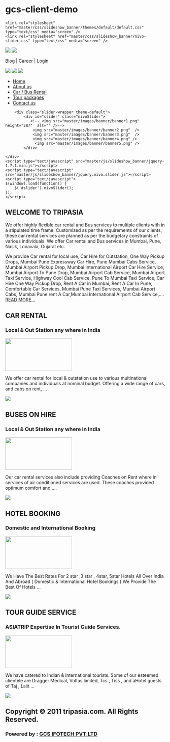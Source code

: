 gcs-client-demo
===============


<!DOCTYPE html PUBLIC "-//W3C//DTD XHTML 1.0 Transitional//EN" "http://www.w3.org/TR/xhtml1/DTD/xhtml1-transitional.dtd">
<html xmlns="http://www.w3.org/1999/xhtml">
<head>
<meta http-equiv="Content-Type" content="text/html; charset=utf-8" />
<title>AsiaTrip</title>
<link href="master/css/master.css" rel="stylesheet" type="text/css" />

<!---------------BANNER----------->
    <link rel="stylesheet" href="master/css/slideshow_banner/themes/default/default.css" type="text/css" media="screen" />
    <link rel="stylesheet" href="master/css/slideshow_banner/nivo-slider.css" type="text/css" media="screen" />
<!---------------END BANNER-------->

</head>

<body>
<!------------------Header----------------->
<div id="header_bod">
<div id="wrapper">



<div id="header">
<a href="index.php"><img src="master/images/logo.png" /></a>
<img src="master/images/haed_ads.png" class="img_right" />
<div class="social_ico">
<p>
<a href="#">Blog</a>  <a>|</a>  
<a href="#">Career</a>  <a>|</a>  
<a href="login.php">Login</a></p>
<a href="#"><img src="master/images/fb.png" /></a>
<a href="#"><img src="master/images/lin.png" /></a>
<a href="#"><img src="master/images/gplus.png" /></a>
</div><!--header-->


<!-----------------menu-------------->
<div id="menu">
<ul>
<li class="active"><a href="index.php">Home</a></li>  <li1><a></a></li1>  
<li><a href="about-us.php">About us </a></li>       <li1><a></a></li1>  
<li><a href="car-bus-rental.php">Car / Bus Rental </a></li>              <li1><a></a></li1>   
<li><a href="tour-packages.php">Tour packages   </a></li>       <li1><a></a></li1>      
<li><a href="contactus.php">Contact us </a></li> 

<li2><p>
</p></li2> 


    
</ul>
</div><!--menu-->
<!-----------------END menu---------->
<div class="clear"></div><!--clear-->
</div><!--wrapper-->
</div><!--header_bod-->
<!-----------------END Header--------------->



<div id="bod">
<div id="wrapper">
<!---------------------banner---------------->
<div id="banner">
<!--<img src="master/images/banner/banner1.png" width="980" height="276" />-->

<!---------banner List--------->
        <div class="slider-wrapper theme-default">
            <div id="slider" class="nivoSlider">
               <!-- <img src="master/images/banner/banner1.png" height="287"  alt="" />-->
                <img src="master/images/banner/banner2.png"  />
                <img src="master/images/banner/banner3.png"  />
                <img src="master/images/banner/banner4.png" />
                 <img src="master/images/banner/banner5.png" />
            </div>
<!--    <div id="htmlcaption" class="nivo-html-caption">
                <strong>This</strong> is an example of a <em>HTML</em> caption with <a href="#">a link</a>. 
            </div>-->
    </div>
    <script type="text/javascript" src="master/js/slideshow_banner/jquery-1.7.1.min.js"></script>
    <script type="text/javascript" src="master/js/slideshow_banner/jquery.nivo.slider.js"></script>
    <script type="text/javascript">
    $(window).load(function() {
        $('#slider').nivoSlider();
    });
    </script>
<!----------END Banner List------->        



</div><!--banner-->
<div id="shadow"></div><!--shadow-->
<!-------------------banner------------------>

<div id="wel">
<h2>WELCOME TO TRIPASIA</h2>
<p>We offer highly flexible car rental and Bus services to multiple clients with in a stipulated time frame. Customized as per the requirements of our clients, these car rental services are planned as per the budgetary constraints of various individuals. We offer Car rental and Bus services in Mumbai, Pune, Nasik, Lonavala, Gujarat etc.</p>

<p> We provide Car rental for local use, Car Hire for Outstation, One Way Pickup Drops, Mumbai Pune Expressway Car Hire, Pune Mumbai Cabs Service, Mumbai Airport Pickup Drop, Mumbai International Airport Car Hire Service, Mumbai Airport To Pune Drop, Mumbai Airport Cab Service, Mumbai Airport Taxi Service, Highway Cool Cab Service, Pune To Mumbai Taxi Service, Car Hire One Way Pickup Drop, Rent A Car in Mumbai, Rent A Car In Pune, Comfortable Car Services, Mumbai Pune Taxi Services, Mumbai Airport Cabs, Mumbai Pune rent A Car,Mumbai International Airport Cab Service,.... <a href="#">READ MORE...</a></p>
</div><!--wel-->


<!--------------------categories------------------>
<div id="catgs">
<!----list---->
<div class="catg_list">
<h2>CAR RENTAL</h2>
<h3>Local & Out Station any where in India</h3>
<img src="master/images/tg/catg1.png" width="210" height="102" />
<p>We offer car rental for local & outstation use to various multinational companies and individuals at nominal budget. Offering a wide range of cars, and cabs on rent, ...</p>
<a href="car-bus-rental.php"><img src="master/images/readmore.png" /></a>
</div><!--catg_list-->
<!----list---->


<!----list---->
<div class="catg_list">
<h2>BUSES ON HIRE</h2>
<h3>Local & Out Station any where in India</h3>
<img src="master/images/tg/catg2.png" width="210" height="102" />
<p>Our car rental services also include providing Coaches on Rent where in services of air conditioned services are used. These coaches provided optimum comfort and  ....</p>
<a href="car-bus-rental.php"><img src="master/images/readmore.png" /></a>
</div><!--catg_list-->
<!----list---->



<!----list---->
<div class="catg_list">
<h2>HOTEL BOOKING</h2>
<h3>Domestic and International Booking </h3>
<img src="master/images/tg/catg3.png" width="210" height="102" />
<p>We Have The Best Rates For 2 star ,3 star , 4star, 5star Hotels All Over India And Abroad ( Domestic & International Hotel Bookings ) We Provide The Best Of Hotels ...</p>
<a href="#"><img src="master/images/readmore.png" /></a>
</div><!--catg_list-->
<!----list---->



<!----list---->
<div class="catg_list1">
<h2>TOUR GUIDE SERVICE</h2>
<h3>ASIATRIP Expertise In Tourist Guide Services.</h3>
<img src="master/images/tg/catg4.png" width="210" height="102" />
<p>We have catered to Indian & International tourists. Some of our esteemed clientele are Dragger Medical, Voltas limited, Tcs , Tiss , and aHotel guests of Taj , Lalit ...</p>
<a href="tour-packages.php"><img src="master/images/readmore.png" /></a>
</div><!--catg_list-->
<!----list---->

</div><!--catgs-->
<!--------------------END categories------------------>
<div class="clear"></div><!--clear-->
</div><!--wrapper-->
</div><!--bod-->

<!--------------FOOTER-------------------->
<div id="footer">
<div id="wrapper">


<div id="footer_id">
<h2>Copyright © 2011 tripasia.com. All Rights Reserved.</h2>
<h3>Powered by : <a href="http://www.gcsinfotech.com" target="_blank">GCS IFOTECH PVT.LTD</a></h3>
</div><!--footer_id-->

<div class="clear"></div><!--clear-->
</div><!--wrapper-->
</div><!--footer-->
<!--------------END Footer---------------->
</body>
</html>

